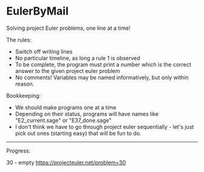 # EulerByMail
Solving project Euler problems, one line at a time!


The rules:
- Switch off writing lines
- No particular timeline, as long a rule 1 is observed
- To be complete, the program must print a number which is the correct answer to the given project euler problem
- No comments! Variables may be named informatively, but only within reason.

Bookkeeping:
- We should make programs one at a time
- Depending on their status, programs will have names like "E2_current.sage" or "E37_done.sage"
- I don't think we have to go through project euler sequentially - let's just pick out ones (starting easy) that will be fun to do.

____________

Progress:

30 - empty
https://projecteuler.net/problem=30